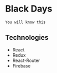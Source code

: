 # Black Days

    You will know this

## Technologies

-   React
-   Redux
-   React-Router
- Firebase